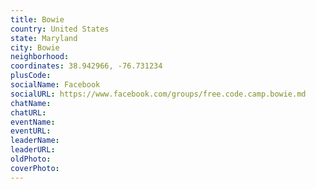 ```yaml
---
title: Bowie
country: United States
state: Maryland
city: Bowie
neighborhood: 
coordinates: 38.942966, -76.731234
plusCode:
socialName: Facebook
socialURL: https://www.facebook.com/groups/free.code.camp.bowie.md
chatName:
chatURL:
eventName:
eventURL:
leaderName:
leaderURL:
oldPhoto: 
coverPhoto:
---
```


